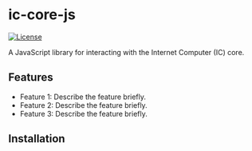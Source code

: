 # ic-core-js

[![License](https://img.shields.io/badge/license-MIT-blue.svg)](https://github.com/your-username/ic-core-js/blob/main/LICENSE)

A JavaScript library for interacting with the Internet Computer (IC) core.

## Features

- Feature 1: Describe the feature briefly.
- Feature 2: Describe the feature briefly.
- Feature 3: Describe the feature briefly.

## Installation
